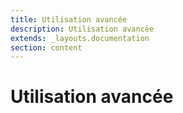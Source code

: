 ```yaml
---
title: Utilisation avancée
description: Utilisation avancée
extends: _layouts.documentation
section: content
---
```


# Utilisation avancée 